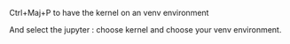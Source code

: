 Ctrl+Maj+P to have the kernel on an venv environment

And select the jupyter : choose kernel and choose your venv environment. 